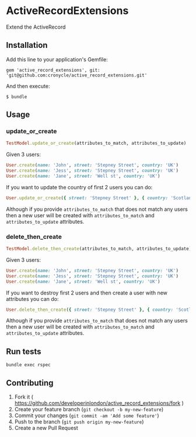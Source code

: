 # ActiveRecordExtensions

Extend the ActiveRecord

## Installation

Add this line to your application's Gemfile:

    gem 'active_record_extensions', git: 'git@github.com:cronycle/active_record_extensions.git'

And then execute:

    $ bundle

## Usage

### update_or_create
```ruby
TestModel.update_or_create(attributes_to_match, attributes_to_update)
```
Given 3 users:
```ruby
User.create(name: 'John', street: 'Stepney Street', country: 'UK')
User.create(name: 'Jess', street: 'Stepney Street', country: 'UK')
User.create(name: 'Jane', street: 'Well st', country: 'UK')
```
If you want to update the country of first 2 users you can do:
```ruby
User.update_or_create({ street: 'Stepney Street' }, { country: 'Scotland'})
```
Although if you provide `attributes_to_match` that does not match any users then a new user will be created with `attributes_to_match` and `attributes_to_update` attributes.


### delete_then_create
```ruby
TestModel.delete_then_create(attributes_to_match, attributes_to_update)
```
Given 3 users:
```ruby
User.create(name: 'John', street: 'Stepney Street', country: 'UK')
User.create(name: 'Jess', street: 'Stepney Street', country: 'UK')
User.create(name: 'Jane', street: 'Well st', country: 'UK')
```
If you want to destroy first 2 users and then create a user with new attributes you can do:
```ruby
User.delete_then_create({ street: 'Stepney Street' }, { country: 'Scotland'})
```
Although if you provide `attributes_to_match` that does not match any users then a new user will be created with `attributes_to_match` and `attributes_to_update` attributes.

## Run tests
`bundle exec rspec`

## Contributing

1. Fork it ( https://github.com/developerinlondon/active_record_extensions/fork )
2. Create your feature branch (`git checkout -b my-new-feature`)
3. Commit your changes (`git commit -am 'Add some feature'`)
4. Push to the branch (`git push origin my-new-feature`)
5. Create a new Pull Request
